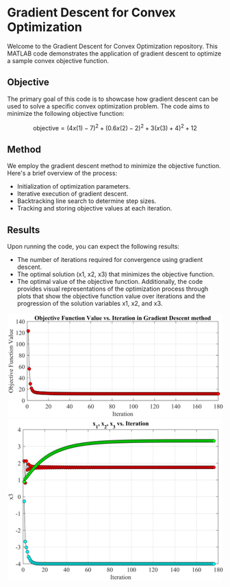 # Gradient Descent for Convex Optimization

Welcome to the Gradient Descent for Convex Optimization repository. This MATLAB code demonstrates the application of gradient descent to optimize a sample convex objective function. 

## Objective

The primary goal of this code is to showcase how gradient descent can be used to solve a specific convex optimization problem. The code aims to minimize the following objective function:

$$
\displaystyle \text{objective} = (4x(1) - 7)^2 + (0.6x(2) - 2)^2 + 3(x(3) + 4)^2 + 12
$$

## Method
We employ the gradient descent method to minimize the objective function. Here's a brief overview of the process:

- Initialization of optimization parameters.
- Iterative execution of gradient descent.
- Backtracking line search to determine step sizes.
- Tracking and storing objective values at each iteration.


## Results
Upon running the code, you can expect the following results:

- The number of iterations required for convergence using gradient descent.
- The optimal solution (x1, x2, x3) that minimizes the objective function.
- The optimal value of the objective function.
Additionally, the code provides visual representations of the optimization process through plots that show the objective function value over iterations and the progression of the solution variables x1, x2, and x3.


![Result Image 1](https://github.com/MoeinSarbandi/ControlEngineeringCode/blob/main/Optimization-with-Gradient-Descent/obj.png)
![Result Image 2](https://github.com/MoeinSarbandi/ControlEngineeringCode/blob/main/Optimization-with-Gradient-Descent/xs.png)


